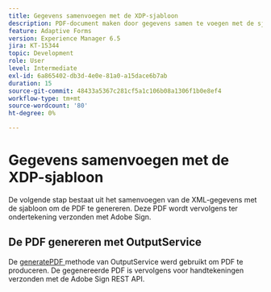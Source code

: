 ```yaml
---
title: Gegevens samenvoegen met de XDP-sjabloon
description: PDF-document maken door gegevens samen te voegen met de sjabloon
feature: Adaptive Forms
version: Experience Manager 6.5
jira: KT-15344
topic: Development
role: User
level: Intermediate
exl-id: 6a865402-db3d-4e0e-81a0-a15dace6b7ab
duration: 15
source-git-commit: 48433a5367c281cf5a1c106b08a1306f1b0e8ef4
workflow-type: tm+mt
source-wordcount: '80'
ht-degree: 0%

---
```


# Gegevens samenvoegen met de XDP-sjabloon

De volgende stap bestaat uit het samenvoegen van de XML-gegevens met de sjabloon om de PDF te genereren. Deze PDF wordt vervolgens ter ondertekening verzonden met Adobe Sign.

## De PDF genereren met OutputService

De [ generatePDF ](https://developer.adobe.com/experience-manager/reference-materials/6-5/forms/javadocs/com/adobe/fd/output/api/OutputService.html#generatePDFOutput-com.adobe.aemfd.docmanager.Document-com.adobe.aemfd.docmanager.Document-com.adobe.fd.output.api.PDFOutputOptions-) methode van OutputService werd gebruikt om PDF te produceren.
De gegenereerde PDF is vervolgens voor handtekeningen verzonden met de Adobe Sign REST API.
